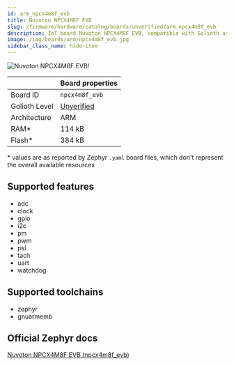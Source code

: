 ```yaml
---
id: arm_npcx4m8f_evb
title: Nuvoton NPCX4M8F EVB
slug: /firmware/hardware/catalog/boards/unverified/arm_npcx4m8f_evb
description: IoT board Nuvoton NPCX4M8F EVB, compatible with Golioth at unverified level.
image: /img/boards/arm/npcx4m8f_evb.jpg
sidebar_class_name: hide-item
---
```


[//]: # (This is an auto-generated file, do not edit! Changes to it will be lost upon re-generation)

![Nuvoton NPCX4M8F EVB!](/img/boards/arm/npcx4m8f_evb.jpg "Nuvoton NPCX4M8F EVB")

|                | Board properties     |
| -------------  | -------------------- |
| Board ID       | `npcx4m8f_evb` |
| Golioth Level  | [Unverified](/firmware/hardware#unverified-boards) |
| Architecture   | ARM |
| RAM*           | 114 kB |
| Flash*         | 384 kB |

\* values are as reported by Zephyr `.yaml` board files, which don't represent the overall available resources



## Supported features

* adc
* clock
* gpio
* i2c
* pm
* pwm
* psl
* tach
* uart
* watchdog

## Supported toolchains

* zephyr
* gnuarmemb

## Official Zephyr docs

[Nuvoton NPCX4M8F EVB (npcx4m8f_evb)](https://docs.zephyrproject.org/latest/boards/arm/npcx4m8f_evb/doc/index.html)
